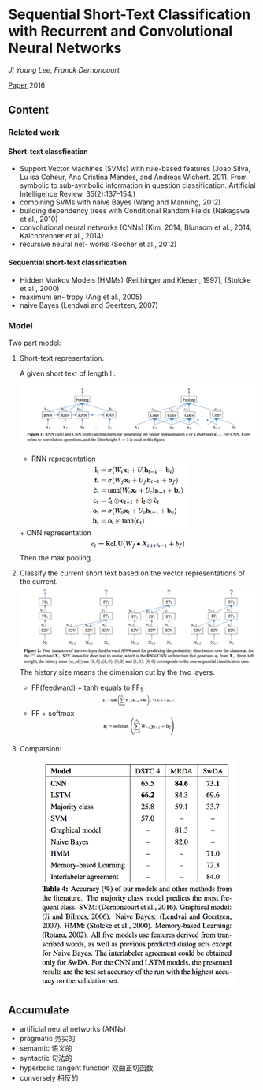 # Sequential Short-Text Classification with Recurrent and Convolutional Neural Networks

*Ji Young Lee*, *Franck Dernoncourt* 

[Paper](https://arxiv.org/pdf/1603.03827.pdf) 2016

## Content

### Related work
#### Short-text classfication
+ Support Vector Machines (SVMs) with rule-based features (Joao Silva, Lu ́ısa Coheur, Ana Cristina Mendes, and Andreas Wichert. 2011. From symbolic to sub-symbolic information in question classification. Artificial Intelligence Review, 35(2):137–154.)
+ combining SVMs with naive Bayes (Wang and Manning, 2012)
+ building dependency trees with Conditional Random Fields (Nakagawa et al., 2010)
+ convolutional neural networks (CNNs) (Kim, 2014; Blunsom et al., 2014; Kalchbrenner et al., 2014) 
+ recursive neural net- works (Socher et al., 2012)

#### Sequential short-text classification
+ Hidden Markov Models (HMMs) (Reithinger and Klesen, 1997), (Stolcke et al., 2000)
+ maximum en- tropy (Ang et al., 2005)
+ naive Bayes (Lendvai and Geertzen, 2007)

### Model
Two part model:

1. Short-text representation.

	A given short text of length l :
	![](./img/02representation.png)
	+ RNN representation 
	<div align=center>
	<img src="./img/02RNN.png"  width= "200" align="center">
	</div>
	+ CNN representation 
	<div align=center>
	<img src="./img/02CNN.png"  width= "200">
	</div>
	Then the max pooling.
	
2. Classify the current short text based on the vector representations of the current. 
	![](./img/02classify.png)
	The history size means the dimension cut by the two layers.
		
	+ FF(feedward) + tanh equals to FF<sub>1</sub>
	
	<div align=center>
		<img src="./img/02FF1.png"  width= "150">
	</div>	
	
	+ FF + softmax
	
	<div align=center>
		<img src="./img/02FF2.png"  width= "150">	</div>
	
3. Comparsion:

	<div align=center>
		<img src="./img/02compare.png"  width= "400">
	</div>
## Accumulate

* artificial neural networks (ANNs)
* pragmatic 务实的
* semantic 语义的
* syntactic 句法的
* hyperbolic tangent function 双曲正切函数
* conversely 相反的